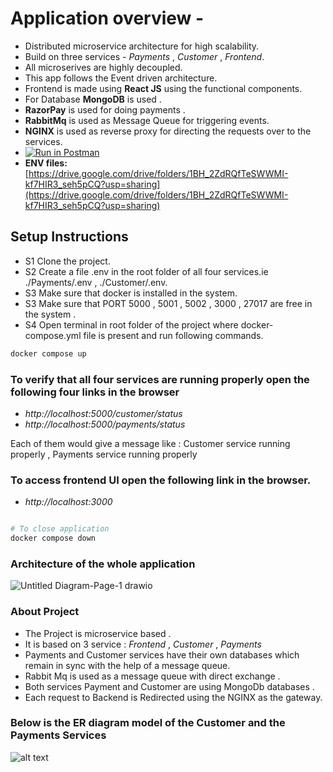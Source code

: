 # Application overview -

-   Distributed microservice architecture for high scalability.
-   Build on three services - _Payments_ , _Customer_ , _Frontend_.
-   All microserives are highly decoupled.
-   This app follows the Event driven architecture.
-   Frontend is made using **React JS** using the functional components.
-   For Database **MongoDB** is used .
-   **RazorPay** is used for doing payments .
-   **RabbitMq** is used as Message Queue for triggering events.
-   **NGINX** is used as reverse proxy for directing the requests over to the services.
-   [![Run in Postman](https://run.pstmn.io/button.svg)](https://app.getpostman.com/run-collection/15798447-846dfb27-1616-4c47-98ed-900384c93e64?action=collection%2Ffork&collection-url=entityId%3D15798447-846dfb27-1616-4c47-98ed-900384c93e64%26entityType%3Dcollection%26workspaceId%3D3700ddd4-1040-4ed4-aa63-2a0d2425cf01)
-   **ENV files:** [https://drive.google.com/drive/folders/1BH_2ZdRQfTeSWWMI-kf7HIR3_seh5pCQ?usp=sharing](https://drive.google.com/drive/folders/1BH_2ZdRQfTeSWWMI-kf7HIR3_seh5pCQ?usp=sharing)

## Setup Instructions

-   S1 Clone the project.
-   S2 Create a file .env in the root folder of all four services.ie ./Payments/.env , ./Customer/.env.
-   S3 Make sure that docker is installed in the system.
-   S3 Make sure that PORT 5000 , 5001 , 5002 , 3000 , 27017 are free in the system .
-   S4 Open terminal in root folder of the project where docker-compose.yml file is present and run following commands.

```bash
docker compose up
```

### To verify that all four services are running properly open the following four links in the browser

-   _http://localhost:5000/customer/status_
-   _http://localhost:5000/payments/status_

Each of them would give a message like : Customer service running properly , Payments service running properly

### To access frontend UI open the following link in the browser.
- _http://localhost:3000_

```bash

# To close application
docker compose down
```
### Architecture of the whole application
![Untitled Diagram-Page-1 drawio](https://user-images.githubusercontent.com/55759980/206905811-bd556672-ac85-43be-8309-0078978314af.png)

### About Project
- The Project is microservice based .
- It is based on 3 service : *Frontend* , *Customer* , *Payments*
- Payments and Customer services have their own databases which remain in sync with the help of a message queue.
- Rabbit Mq is used as a message queue with direct exchange .
- Both services Payment and Customer are using MongoDb databases .
- Each request to Backend is Redirected using the NGINX as the gateway.
### Below is the ER diagram model of the Customer and the Payments Services

![alt text](https://res.cloudinary.com/abhistrike/image/upload/v1670756312/Untitled_Diagram-Page-2.drawio_fj4dxb.svg)
